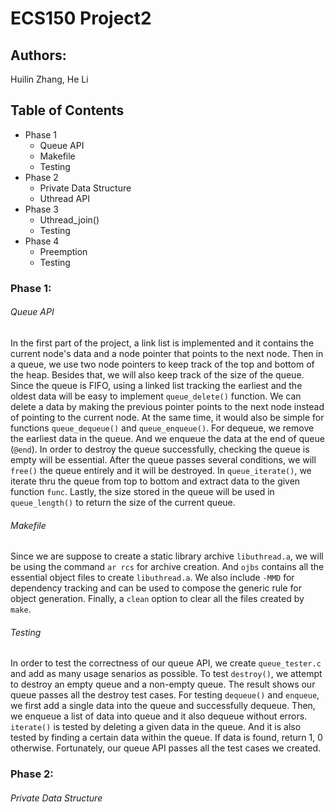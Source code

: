 # ECS150 Project2

## Authors:
Huilin Zhang, He Li

## Table of Contents
- Phase 1
    - Queue API
    - Makefile
    - Testing
- Phase 2
    - Private Data Structure
    - Uthread API 
- Phase 3
    - Uthread_join()
    - Testing
- Phase 4
    - Preemption
    - Testing

### Phase 1:
###### Queue API
In the first part of the project, a link list is implemented and it contains
the current node's data and a node pointer that points to the next node. Then
in a queue, we use two node pointers to keep track of the top and bottom of 
the heap. Besides that, we will also keep track of the size of the queue. Since
the queue is FIFO, using a linked list tracking the earliest and the oldest 
data will be easy to implement `queue_delete()` function. We can delete a data
by making the previous pointer points to the next node instead of pointing to
the current node. At the same time, it would also be simple for functions 
`queue_dequeue()` and `queue_enqueue()`. For dequeue, we remove the earliest
data in the queue. And we enqueue the data at the end of queue (`@end`). In
order to destroy the queue successfully, checking the queue is empty will be
essential. After the queue passes several conditions, we will `free()` the
queue entirely and it will be destroyed. In `queue_iterate()`, we iterate thru
the queue from top to bottom and extract data to the given function `func`.
Lastly, the size stored in the queue will be used in `queue_length()` to return
the size of the current queue.

###### Makefile
Since we are suppose to create a static library archive `libuthread.a`, we will
be using the command `ar rcs` for archive creation. And `ojbs` contains all the
essential object files to create `libuthread.a`. We also include `-MMD` for 
dependency tracking and can be used to compose the generic rule for object
generation. Finally, a `clean` option to clear all the files created by `make`.

###### Testing
In order to test the correctness of our queue API, we create `queue_tester.c`
and add as many usage senarios as possible. To test `destroy()`, we attempt to
destroy an empty queue and a non-empty queue. The result shows our queue passes
all the destroy test cases. For testing `dequeue()` and `enqueue`, we first add
a single data into the queue and successfully dequeue. Then, we enqueue a list
of data into queue and it also dequeue without errors. `iterate()` is tested by
deleting a given data in the queue. And it is also tested by finding a certain
data within the queue. If data is found, return 1, 0 otherwise. Fortunately,
our queue API passes all the test cases we created.

### Phase 2:
###### Private Data Structure

